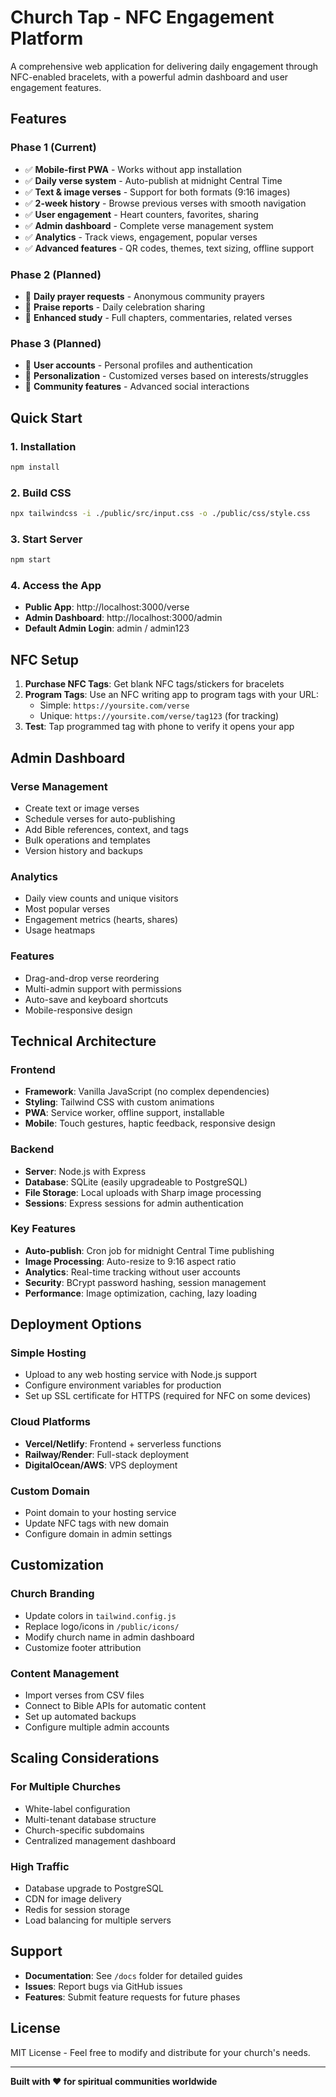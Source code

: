 # Church Tap - NFC Engagement Platform

A comprehensive web application for delivering daily engagement through NFC-enabled bracelets, with a powerful admin dashboard and user engagement features.

## Features

### Phase 1 (Current)
- ✅ **Mobile-first PWA** - Works without app installation
- ✅ **Daily verse system** - Auto-publish at midnight Central Time
- ✅ **Text & image verses** - Support for both formats (9:16 images)
- ✅ **2-week history** - Browse previous verses with smooth navigation
- ✅ **User engagement** - Heart counters, favorites, sharing
- ✅ **Admin dashboard** - Complete verse management system
- ✅ **Analytics** - Track views, engagement, popular verses
- ✅ **Advanced features** - QR codes, themes, text sizing, offline support

### Phase 2 (Planned)
- 🔲 **Daily prayer requests** - Anonymous community prayers
- 🔲 **Praise reports** - Daily celebration sharing
- 🔲 **Enhanced study** - Full chapters, commentaries, related verses

### Phase 3 (Planned)
- 🔲 **User accounts** - Personal profiles and authentication
- 🔲 **Personalization** - Customized verses based on interests/struggles
- 🔲 **Community features** - Advanced social interactions

## Quick Start

### 1. Installation
```bash
npm install
```

### 2. Build CSS
```bash
npx tailwindcss -i ./public/src/input.css -o ./public/css/style.css
```

### 3. Start Server
```bash
npm start
```

### 4. Access the App
- **Public App**: http://localhost:3000/verse
- **Admin Dashboard**: http://localhost:3000/admin
- **Default Admin Login**: admin / admin123

## NFC Setup

1. **Purchase NFC Tags**: Get blank NFC tags/stickers for bracelets
2. **Program Tags**: Use an NFC writing app to program tags with your URL:
   - Simple: `https://yoursite.com/verse`
   - Unique: `https://yoursite.com/verse/tag123` (for tracking)
3. **Test**: Tap programmed tag with phone to verify it opens your app

## Admin Dashboard

### Verse Management
- Create text or image verses
- Schedule verses for auto-publishing
- Add Bible references, context, and tags
- Bulk operations and templates
- Version history and backups

### Analytics
- Daily view counts and unique visitors
- Most popular verses
- Engagement metrics (hearts, shares)
- Usage heatmaps

### Features
- Drag-and-drop verse reordering
- Multi-admin support with permissions
- Auto-save and keyboard shortcuts
- Mobile-responsive design

## Technical Architecture

### Frontend
- **Framework**: Vanilla JavaScript (no complex dependencies)
- **Styling**: Tailwind CSS with custom animations
- **PWA**: Service worker, offline support, installable
- **Mobile**: Touch gestures, haptic feedback, responsive design

### Backend
- **Server**: Node.js with Express
- **Database**: SQLite (easily upgradeable to PostgreSQL)
- **File Storage**: Local uploads with Sharp image processing
- **Sessions**: Express sessions for admin authentication

### Key Features
- **Auto-publish**: Cron job for midnight Central Time publishing
- **Image Processing**: Auto-resize to 9:16 aspect ratio
- **Analytics**: Real-time tracking without user accounts
- **Security**: BCrypt password hashing, session management
- **Performance**: Image optimization, caching, lazy loading

## Deployment Options

### Simple Hosting
- Upload to any web hosting service with Node.js support
- Configure environment variables for production
- Set up SSL certificate for HTTPS (required for NFC on some devices)

### Cloud Platforms
- **Vercel/Netlify**: Frontend + serverless functions
- **Railway/Render**: Full-stack deployment
- **DigitalOcean/AWS**: VPS deployment

### Custom Domain
- Point domain to your hosting service
- Update NFC tags with new domain
- Configure domain in admin settings

## Customization

### Church Branding
- Update colors in `tailwind.config.js`
- Replace logo/icons in `/public/icons/`
- Modify church name in admin dashboard
- Customize footer attribution

### Content Management
- Import verses from CSV files
- Connect to Bible APIs for automatic content
- Set up automated backups
- Configure multiple admin accounts

## Scaling Considerations

### For Multiple Churches
- White-label configuration
- Multi-tenant database structure
- Church-specific subdomains
- Centralized management dashboard

### High Traffic
- Database upgrade to PostgreSQL
- CDN for image delivery
- Redis for session storage
- Load balancing for multiple servers

## Support

- **Documentation**: See `/docs` folder for detailed guides
- **Issues**: Report bugs via GitHub issues
- **Features**: Submit feature requests for future phases

## License

MIT License - Feel free to modify and distribute for your church's needs.

---

**Built with ❤️ for spiritual communities worldwide**